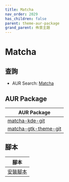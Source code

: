 ```yaml
---
title: Matcha
nav_order: 2029
has_children: false
parent: theme-aur-package
grand_parent: 佈景主題
---
```



# Matcha


## 查詢

* AUR Search: [Matcha](https://aur.archlinux.org/packages?O=0&SeB=nd&K=Matcha&outdated=&SB=m&SO=d&PP=50&submit=Go)


## AUR Package

| AUR Package |
| --- |
| [matcha-kde-git](https://aur.archlinux.org/packages/matcha-kde-git) |
| [matcha-gtk-theme-git](https://aur.archlinux.org/packages/matcha-gtk-theme-git) |


## 腳本

| 腳本 |
| --- |
| [安裝腳本](https://github.com/samwhelp/ezarcher-adjustment/tree/main/prototype/theme/matcha) |
